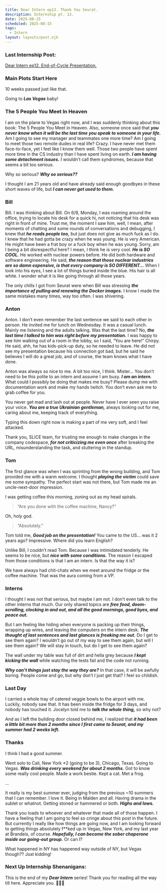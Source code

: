 ```yaml
---
title: Dear Intern ep13. Thank You Seurat.
description: Internship pt. 13.
date: 2025-08-15
scheduled: 2025-08-15
tags:
  - Intern
layout: layouts/post.njk
---
```


<h3>Last Internship Post:</h3>
<a href="{{ '/posts/dearinternep12/' | url }}">Dear Intern ep12. End-of-Cycle Presentation.</a>

<h3>Main Plots Start Here</h3>

10 weeks passed just like that.

Going to ***Las Vegas*** baby!

<h3>The 5 People You Meet In Heaven</h3>

I am on the plane to Vegas right now, and I was suddenly thinking about this book: The 5 People You Meet in Heaven. Also, someone once said that ***you never know when it will be the last time you speak to someone in your life.*** Am I going to see my manager and teammates one more time? Am I going to meet those two remote dudes in real life? Crazy. I have never met them face-to-face, yet I feel like I know them well. Those two people have spent more time in the CS industry than I have spent living on earth. ***I am having some detachment issues.*** I wouldn’t call them syndromes, because that seems a bit too serious.

Why so serious? ***Why so serious??***

I thought I am 21 years old and have already said enough goodbyes in these short waves of life, but ***I can never get used to them.***

<h3>Bill</h3>

Bill. I was thinking about Bill. On 6/9, Monday, I was roaming around the office, trying to locate his desk for a quick hi, not noticing that his desk was right in front of mine. Trust me, the moment I saw him, well, I mean, after moments of chatting and some rounds of conversations and debugging, I knew that ***he reads people too,*** but just does not give as much fuck as I do. I knew that he had gotta be crazy when he was young. He is very American. He might have been a frat boy or a fuck boy when he was young. Sorry, am I being a bit disrespectful here? I mean, I think he is very cool. ***He is SO COOL.*** He worked with nuclear powers before. He did both hardware and software engineering. He said, ***the reason that those nuclear industries are so damn expensive, is that every company is SO DIFFERENT…*** When I look into his eyes, I see a lot of things buried inside the blue. His hair is all white. I wonder what it is like going through all those years.

The only chills I got from Seurat were when Bill was stressing ***the importance of pulling and renewing the Docker images.*** I know I made the same mistakes many times, way too often. I was shivering.

<h3>Anton</h3>

Anton. I don’t even remember the last sentence we said to each other in person. He invited me for lunch on Wednesday. It was a casual lunch. Mainly me listening and the adults talking. Was that the last time? No, ***the last time I talked to him was right before my presentation.*** I was happy to see him walking out of a room in the lobby, so I said, “You are here!” Chirpy. He said, ahh, he has kids-pick-up duty, so he needed to leave. He did not see my presentation because his connection got bad, but he said he believes I will do a great job, and of course, the team knows what I have done.

Anton was always so nice to me. A bit too nice, I think. Mister… You don’t need to be this polite to an intern and assume I am busy. ***I am an intern.*** What could I possibly be doing that makes me busy? Please dump me with documentation work and make my hands twitch. You don’t even ask me to grab coffee for you.

You never get mad and lash out at people. Never have I ever seen you raise your voice. ***You are a true Ukrainian gentleman,*** always looking out for me, caring about me, keeping track of everything.

Typing this down right now is making a part of me very soft, and I feel attacked.

Thank you, SLICE team, for trusting me enough to make changes in the company codespace, ***for not criticizing me even once*** after breaking the URL, misunderstanding the task, and stuttering in the standup.

<h3>Tom</h3>

The first glance was when I was sprinting from the wrong building, and Tom provided me with a warm welcome. I thought ***playing the victim*** could save me some sympathy. The perfect start was not there, but Tom made me an uncle-next-door impression.

I was getting coffee this morning, zoning out as my head spirals.

>“Are you done with the coffee machine, Nancy?”

Oh, holy god.

>“Absolutely.”

Tom told me, ***Good job on the presentation!*** You came to the US… was it 2 years ago? Impressive. Where did you learn English?

Unlike Bill, I couldn’t read Tom. Because I was intimidated tenderly. He seems to be nice, but ***nice with some conditions.*** The reason I escaped from those conditions is that I am an intern. Is that the way it is?

We have always had chit-chats when we meet around the fridge or the coffee machine. That was the aura coming from a VP.

<h3>Interns</h3>

I thought I was not that serious, but maybe I am not. I don’t even talk to the other interns that much. Our only shared topics are ***free food, doom-scrolling, clocking in and out, and all the good mornings, good byes, and peace out.***

But I am feeling like hiding when everyone is packing up their things, wrapping up wires, and leaving the computers on the intern desk. ***The thought of last sentences and last glances is freaking me out.*** Do I get to see them again? I wouldn’t go out of my way to see them again, but will I see them again? We will stay in touch, but do I get to see them again?

The wall under my table was full of dirt and hella grey because ***I kept kicking the wall*** while watching the tests fail and the code not running.

***Why can’t things just stay the way they are?*** In that case, it will be awfully boring. People come and go, but why don’t I just get that? I feel so childish.

<h3>Last Day</h3>

I carried a whole tray of catered veggie bowls to the airport with me. Luckily, nobody saw that. It has been inside the fridge for 3 days, and nobody has touched it. Jocelyn told me to ***talk the whole thing,*** so why not?

And as I left the building door closed behind me, I realized that ***it had been a little bit more than 2 months since I first came to Seurat, and my summer had 2 weeks left.***

<h3>Thanks</h3>

I think I had a good summer.

Went solo to Cali, New York *2 (going to be 3), Chicago, Texas. Going to Vegas. ***Was drinking every weekend for about 2 months.*** Got to know some really cool people. Made a work bestie. Kept a cat. Met a frog.

…

It really is my best summer ever, judging from the previous ~10 summers that I can remember. I love it. Being in Malden and all. Having drama in the sublet or whatnot. Getting stoned or hammered or both. ***Highs and lows.***

Thank you loads to whoever and whatever that made all of those happen. I have a feeling that I am going to feel so cringe about this post in the future. But currently I really like how things are going now, and I am looking forward to getting things absolutely f**ked up in Vegas, New York, and my last year at Brandeis, of course. ***Hopefully, I can become the sober chaperone inside our going-out group.*** Or can I?

What happened in NY has happened way outside of NY, but Vegas though?? Just kidding!

<h3>Next Up Internship Shenanigans:</h3>

This is the end of my ***Dear Intern*** series! Thank you for reading all the way till here. Appreciate you. 🤍🩵💙
